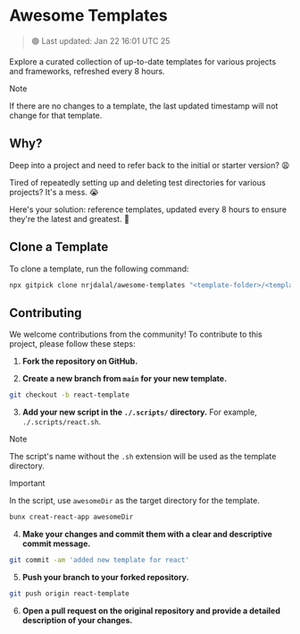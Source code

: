 # Awesome Templates

> 🟢 Last updated: Jan 22 16:01 UTC 25

Explore a curated collection of up-to-date templates for various projects and frameworks, refreshed every 8 hours.

> [!NOTE]
> If there are no changes to a template, the last updated timestamp will not change for that template.

## Why?

Deep into a project and need to refer back to the initial or starter version? 😩

Tired of repeatedly setting up and deleting test directories for various projects? It's a mess. 😭

Here's your solution: reference templates, updated every 8 hours to ensure they're the latest and greatest. 🚀

## Clone a Template

To clone a template, run the following command:

```bash
npx gitpick clone nrjdalal/awesome-templates "<template-folder>/<template-name>" "<target-directory>"
```

## Contributing

We welcome contributions from the community! To contribute to this project, please follow these steps:

1. **Fork the repository on GitHub.**

2. **Create a new branch from `main` for your new template.**

```bash
git checkout -b react-template
```

3. **Add your new script in the `./.scripts/` directory.** For example, `./.scripts/react.sh`.

> [!NOTE]
> The script's name without the `.sh` extension will be used as the template directory.

> [!IMPORTANT]
> In the script, use `awesomeDir` as the target directory for the template.

```bash
bunx creat-react-app awesomeDir
```

4. **Make your changes and commit them with a clear and descriptive commit message.**

```bash
git commit -am 'added new template for react'
```

5. **Push your branch to your forked repository.**

```bash
git push origin react-template
```

6. **Open a pull request on the original repository and provide a detailed description of your changes.**
